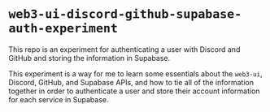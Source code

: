 # `web3-ui-discord-github-supabase-auth-experiment`

This repo is an experiment for authenticating a user with Discord and GitHub and
storing the information in Supabase.

This experiment is a way for me to learn some essentials about the `web3-ui`,
Discord, GitHub, and Supabase APIs, and how to tie all of the information
together in order to authenticate a user and store their account information for
each service in Supabase.
